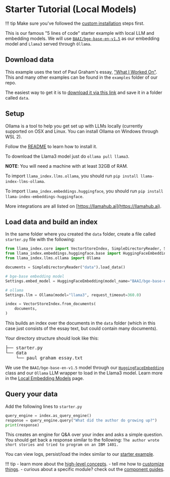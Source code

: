 # Starter Tutorial (Local Models)

!!! tip
    Make sure you've followed the [custom installation](installation.md) steps first.

This is our famous "5 lines of code" starter example with local LLM and embedding models. We will use [`BAAI/bge-base-en-v1.5`](https://huggingface.co/BAAI/bge-base-en-v1.5) as our embedding model and `Llama3` served through `Ollama`.

## Download data

This example uses the text of Paul Graham's essay, ["What I Worked On"](http://paulgraham.com/worked.html). This and many other examples can be found in the `examples` folder of our repo.

The easiest way to get it is to [download it via this link](https://raw.githubusercontent.com/run-llama/llama_index/main/docs/docs/examples/data/paul_graham/paul_graham_essay.txt) and save it in a folder called `data`.

## Setup

Ollama is a tool to help you get set up with LLMs locally (currently supported on OSX and Linux. You can install Ollama on Windows through WSL 2).

Follow the [README](https://github.com/jmorganca/ollama) to learn how to install it.

To download the Llama3 model just do `ollama pull llama3`.

**NOTE**: You will need a machine with at least 32GB of RAM.

To import `llama_index.llms.ollama`, you should run `pip install llama-index-llms-ollama`.

To import `llama_index.embeddings.huggingface`, you should run `pip install llama-index-embeddings-huggingface`.

More integrations are all listed on [https://llamahub.ai](https://llamahub.ai).

## Load data and build an index

In the same folder where you created the `data` folder, create a file called `starter.py` file with the following:

```python
from llama_index.core import VectorStoreIndex, SimpleDirectoryReader, Settings
from llama_index.embeddings.huggingface.base import HuggingFaceEmbedding
from llama_index.llms.ollama import Ollama

documents = SimpleDirectoryReader("data").load_data()

# bge-base embedding model
Settings.embed_model = HuggingFaceEmbedding(model_name="BAAI/bge-base-en-v1.5")

# ollama
Settings.llm = Ollama(model="llama3", request_timeout=360.0)

index = VectorStoreIndex.from_documents(
    documents,
)
```

This builds an index over the documents in the `data` folder (which in this case just consists of the essay text, but could contain many documents).

Your directory structure should look like this:

<pre>
├── starter.py
└── data
    └── paul_graham_essay.txt
</pre>

We use the `BAAI/bge-base-en-v1.5` model through our [`HuggingFaceEmbedding`](../api_reference/embeddings/huggingface.md#llama_index.embeddings.huggingface.HuggingFaceEmbedding) class and our `Ollama` LLM wrapper to load in the Llama3 model. Learn more in the [Local Embedding Models](../module_guides/models/embeddings.md#local-embedding-models) page.

## Query your data

Add the following lines to `starter.py`

```python
query_engine = index.as_query_engine()
response = query_engine.query("What did the author do growing up?")
print(response)
```

This creates an engine for Q&A over your index and asks a simple question. You should get back a response similar to the following: `The author wrote short stories and tried to program on an IBM 1401.`

You can view logs, persist/load the index similar to our [starter example](starter_example.md).

!!! tip
    - learn more about the [high-level concepts](./concepts.md).
    - tell me how to [customize things](./customization.md).
    - curious about a specific module? check out the [component guides](../module_guides/index.md).
